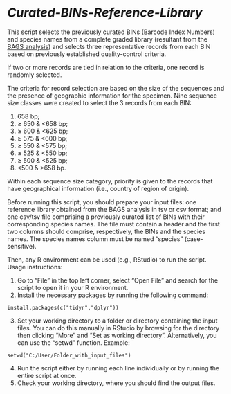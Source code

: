 # *Curated-BINs-Reference-Library*

This script selects the previously curated BINs (Barcode Index Numbers) and species names from a complete graded library (resultant from the [BAGS analysis](https://github.com/tadeu95/BAGS)) 
and selects three representative records from each BIN based on previously established quality-control criteria. 

If two or more records are tied in relation to the criteria, one record is randomly selected. 

The criteria for record selection are based on the size of the sequences and the presence of geographic information for the specimen. 
Nine sequence size classes were created to select the 3 records from each BIN: 
1. 658 bp; 
2. ≥ 650 & <658 bp; 
3. ≥ 600 & <625 bp; 
4. ≥ 575 & <600 bp; 
5. ≥ 550 & <575 bp;
6.  ≥ 525 & <550 bp; 
7.  ≥ 500 & <525 bp; 
8.  <500 & >658 bp.  

Within each sequence size category, priority is given to the records that have geographical information (i.e., country of region of origin).

Before running this script, you should prepare your input files: one reference library obtained from the BAGS analysis in tsv or csv format; 
and one csv/tsv file comprising a previously curated list of BINs with their corresponding species names. The file must contain a header and the first two columns should comprise, respectively, the BINs and the species names. 
The species names column must be named “species” (case-sensitive).

Then, any R environment can be used (e.g., RStudio) to run the script. Usage instructions:
1.	Go to “File” in the top left corner, select “Open File” and search for the script to open it in your R environment.
2.	Install the necessary packages by running the following command: 
```
install.packages(c("tidyr","dplyr"))
```
3.	Set your working directory to a folder or directory containing the input files. You can do this manually in RStudio by browsing for the directory then clicking “More” and “Set as working directory”. Alternatively, you can use the “setwd” function. Example:
```
setwd("C:/User/Folder_with_input_files")
```
4.	Run the script either by running each line individually or by running the entire script at once.
5.	Check your working directory, where you should find the output files.


